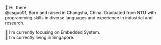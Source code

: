 👋 Hi, there<br>
@csguo01, Born and raised in Changsha, China. Graduated from NTU with programming skills in diverse languages and experience in industrial and research. 

🔭 I’m currently focusing on Embedded System.<br>
🌱 I’m currently living in Singapore.
